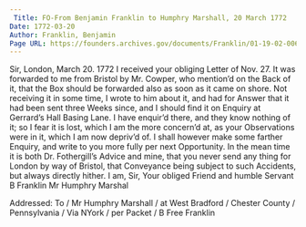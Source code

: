 ```yaml
---
 Title: FO-From Benjamin Franklin to Humphry Marshall, 20 March 1772
Date: 1772-03-20
Author: Franklin, Benjamin
Page URL: https://founders.archives.gov/documents/Franklin/01-19-02-0067
---
```


Sir,
London, March 20. 1772
I received your obliging Letter of Nov. 27. It was forwarded to me from Bristol by Mr. Cowper, who mention’d on the Back of it, that the Box should be forwarded also as soon as it came on shore. Not receiving it in some time, I wrote to him about it, and had for Answer that it had been sent three Weeks since, and I should find it on Enquiry at Gerrard’s Hall Basing Lane. I have enquir’d there, and they know nothing of it; so I fear it is lost, which I am the more concern’d at, as your Observations were in it, which I am now depriv’d of. I shall however make some farther Enquiry, and write to you more fully per next Opportunity. In the mean time it is both Dr. Fothergill’s Advice and mine, that you never send any thing for London by way of Bristol, that Conveyance being subject to such Accidents, but always directly hither. I am, Sir, Your obliged Friend and humble Servant
B Franklin
Mr Humphry Marshal
 
Addressed: To / Mr Humphry Marshall / at West Bradford / Chester County / Pennsylvania / Via NYork / per Packet / B Free Franklin

